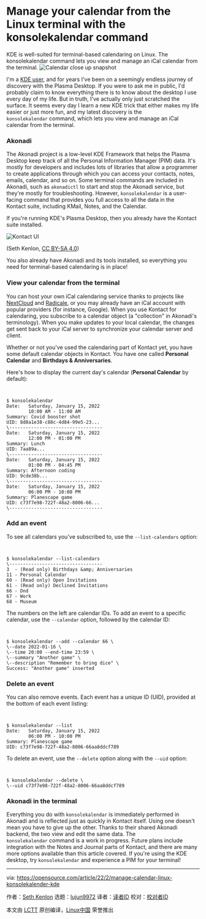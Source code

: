 [#]: subject: "Manage your calendar from the Linux terminal with the konsolekalendar command"
[#]: via: "https://opensource.com/article/22/2/manage-calendar-linux-konsolekalender-kde"
[#]: author: "Seth Kenlon https://opensource.com/users/seth"
[#]: collector: "lujun9972"
[#]: translator: "geekpi"
[#]: reviewer: " "
[#]: publisher: " "
[#]: url: " "

Manage your calendar from the Linux terminal with the konsolekalendar command
======
KDE is well-suited for terminal-based calendaring on Linux. The
konsolekalendar command lets you view and manage an iCal calendar from
the terminal.
![Calendar close up snapshot][1]

I'm a [KDE user][2], and for years I've been on a seemingly endless journey of discovery with the Plasma Desktop. If you were to ask me in public, I'd probably claim to know everything there is to know about the desktop I use every day of my life. But in truth, I've actually only just scratched the surface. It seems every day I learn a new KDE trick that either makes my life easier or just more fun, and my latest discovery is the `konsolekalendar` command, which lets you view and manage an iCal calendar from the terminal.

### Akonadi

The Akonadi project is a low-level KDE Framework that helps the Plasma Desktop keep track of all the Personal Information Manager (PIM) data. It's mostly for developers and includes lots of libraries that allow a programmer to create applications through which you can access your contacts, notes, emails, calendar, and so on. Some terminal commands are included in Akonadi, such as `akonadictl` to start and stop the Akonadi service, but they're mostly for troubleshooting. However, `konsolekalendar` is a user-facing command that provides you full access to all the data in the Kontact suite, including KMail, Notes, and the Calendar.

If you're running KDE's Plasma Desktop, then you already have the Kontact suite installed.

![Kontact UI][3]

(Seth Kenlon, [CC BY-SA 4.0][4])

You also already have Akonadi and its tools installed, so everything you need for terminal-based calendaring is in place!

### View your calendar from the terminal

You can host your own iCal calendaring service thanks to projects like [NextCloud][5] and [Radicale][6], or you may already have an iCal account with popular providers (for instance, Google). When you use Kontact for calendaring, you subscribe to a calendar object (a "collection" in Akonadi's terminology). When you make updates to your local calendar, the changes get sent back to your iCal server to synchronize your calendar server and client.

Whether or not you've used the calendaring part of Kontact yet, you have some default calendar objects in Kontact. You have one called **Personal Calendar** and **Birthdays &amp; Anniversaries**.

Here's how to display the current day's calendar (**Personal Calendar** by default):


```


$ konsolekalendar
Date:   Saturday, January 15, 2022
        10:00 AM - 11:00 AM
Summary: Covid booster shot
UID: 8d8a1e38-c88c-4d84-99e5-23...
\----------------------------------
Date:   Saturday, January 15, 2022
        12:00 PM - 01:00 PM
Summary: Lunch
UID: 7aa89a...
\----------------------------------
Date:   Saturday, January 15, 2022
        01:00 PM - 04:45 PM
Summary: Afternoon coding
UID: 9cde38b...
\----------------------------------
Date:   Saturday, January 15, 2022
        06:00 PM - 10:00 PM
Summary: Planescape game
UID: c73f7e98-722f-48a2-8006-66...
\----------------------------------

```

### Add an event

To see all calendars you've subscribed to, use the `--list-calendars` option:


```


$ konsolekalendar --list-calendars
\----------------------------------
3  - (Read only) Birthdays &amp; Anniversaries
11 - Personal Calendar
60 - (Read only) Open Invitations
61 - (Read only) Declined Invitations
66 - Dnd
67 - Work
68 - Museum

```

The numbers on the left are calendar IDs. To add an event to a specific calendar, use the `--calendar` option, followed by the calendar ID:


```


$ konsolekalendar --add --calendar 66 \
\--date 2022-01-16 \
\--time 20:00 --end-time 23:59 \
\--summary "Another game" \
\--description "Remember to bring dice" \
Success: "Another game" inserted

```

### Delete an event

You can also remove events. Each event has a unique ID (UID), provided at the bottom of each event listing:


```


$ konsolekalendar --list
Date:   Saturday, January 15, 2022
        06:00 PM - 10:00 PM
Summary: Planescape game
UID: c73f7e98-722f-48a2-8006-66aa8ddcf789

```

To delete an event, use the `--delete` option along with the `--uid` option:


```


$ konsolekalendar --delete \
\--uid c73f7e98-722f-48a2-8006-66aa8ddcf789

```

### Akonadi in the terminal

Everything you do with `konsolekalendar` is immediately performed in Akonadi and is reflected just as quickly in Kontact itself. Using one doesn't mean you have to give up the other. Thanks to their shared Akonadi backend, the two view and edit the same data. The `konsolekalendar` command is a work in progress. Future plans include integration with the Notes and Journal parts of Kontact, and there are many more options available than this article covered. If you're using the KDE desktop, try `konsolekalendar` and experience a PIM for your terminal!

--------------------------------------------------------------------------------

via: https://opensource.com/article/22/2/manage-calendar-linux-konsolekalender-kde

作者：[Seth Kenlon][a]
选题：[lujun9972][b]
译者：[译者ID](https://github.com/译者ID)
校对：[校对者ID](https://github.com/校对者ID)

本文由 [LCTT](https://github.com/LCTT/TranslateProject) 原创编译，[Linux中国](https://linux.cn/) 荣誉推出

[a]: https://opensource.com/users/seth
[b]: https://github.com/lujun9972
[1]: https://opensource.com/sites/default/files/styles/image-full-size/public/lead-images/calendar.jpg?itok=jEKbhvDT (Calendar close up snapshot)
[2]: https://opensource.com/article/17/5/7-cool-kde-tweaks-will-improve-your-life
[3]: https://opensource.com/sites/default/files/uploads/kontact.jpg (Kontact UI)
[4]: https://creativecommons.org/licenses/by-sa/4.0/
[5]: https://opensource.com/article/21/1/nextcloud-productivity
[6]: https://radicale.org/v3.html
